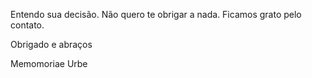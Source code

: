 Entendo sua decisão. Não quero te obrigar a nada.
Ficamos grato pelo contato.

Obrigado e abraços

Memomoriae Urbe
